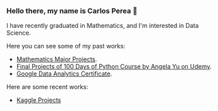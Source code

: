 ### Hello there, my name is Carlos Perea 👋

I have recently graduated in Mathematics, and I'm interested in Data Science.

Here you can see some of my past works:

- [Mathematics Major Projects](https://github.com/carlospereav/Mathematics-Major).
- [Final Projects of 100 Days of Python Course by Angela Yu on Udemy](https://github.com/carlospereav/100DaysOfPython).
- [Google Data Analytics Certificate](https://github.com/carlospereav/GoogleDataAnalytics).

Here are some recent works:

- [Kaggle Projects](https://github.com/carlospereav/Kaggle-Competitions)

<!--
**carlospereav/carlospereav** is a ✨ _special_ ✨ repository because its `README.md` (this file) appears on your GitHub profile.

Here are some ideas to get you started:

- 🔭 I’m currently working on ...
- 🌱 I’m currently learning ...
- 👯 I’m looking to collaborate on ...
- 🤔 I’m looking for help with ...
- 💬 Ask me about ...
- 📫 How to reach me: ...
- 😄 Pronouns: ...
- ⚡ Fun fact: ...
-->
